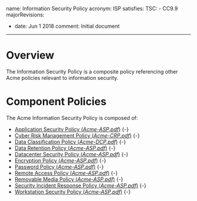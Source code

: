 name: Information Security Policy
acronym: ISP
satisfies:
  TSC:
    - CC9.9
majorRevisions:
  - date: Jun 1 2018
    comment: Initial document
---

# Overview

The Information Security Policy is a composite policy referencing other Acme policies relevant to information security.

# Component Policies

The Acme Information Security Policy is composed of:

- [Application Security Policy (*Acme-ASP.pdf*)](Acme-ASP.pdf) {-}
- [Cyber Risk Management Policy (*Acme-CRP.pdf*)](Acme-CRP.pdf) {-}
- [Data Classification Policy (*Acme-DCP.pdf*)](Acme-DCP.pdf) {-}
- [Data Retention Policy (*Acme-ASP.pdf*)](Acme-DRP.pdf) {-}
- [Datacenter Security Policy (*Acme-ASP.pdf*)](Acme-DSP.pdf) {-}
- [Encryption Policy (*Acme-ASP.pdf*)](Acme-EP.pdf) {-}
- [Password Policy (*Acme-ASP.pdf*)](Acme-PWP.pdf) {-}
- [Remote Access Policy (*Acme-ASP.pdf*)](Acme-REAP.pdf) {-}
- [Removable Media Policy (*Acme-ASP.pdf*)](Acme-RMP.pdf) {-}
- [Security Incident Response Policy (*Acme-ASP.pdf*)](Acme-SIRP.pdf) {-}
- [Workstation Security Policy (*Acme-ASP.pdf*)](Acme-WSP.pdf) {-}
